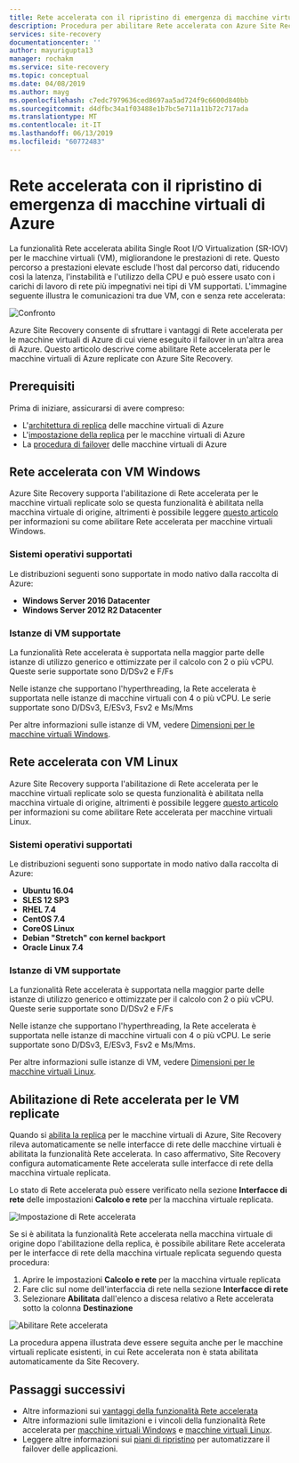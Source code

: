```yaml
---
title: Rete accelerata con il ripristino di emergenza di macchine virtuali di Azure | Microsoft Docs
description: Procedura per abilitare Rete accelerata con Azure Site Recovery per il ripristino di emergenza di macchine virtuali di Azure
services: site-recovery
documentationcenter: ''
author: mayurigupta13
manager: rochakm
ms.service: site-recovery
ms.topic: conceptual
ms.date: 04/08/2019
ms.author: mayg
ms.openlocfilehash: c7edc7979636ced8697aa5ad724f9c6600d840bb
ms.sourcegitcommit: d4dfbc34a1f03488e1b7bc5e711a11b72c717ada
ms.translationtype: MT
ms.contentlocale: it-IT
ms.lasthandoff: 06/13/2019
ms.locfileid: "60772483"
---
```

# <a name="accelerated-networking-with-azure-virtual-machine-disaster-recovery"></a>Rete accelerata con il ripristino di emergenza di macchine virtuali di Azure

La funzionalità Rete accelerata abilita Single Root I/O Virtualization (SR-IOV) per le macchine virtuali (VM), migliorandone le prestazioni di rete. Questo percorso a prestazioni elevate esclude l'host dal percorso dati, riducendo così la latenza, l'instabilità e l'utilizzo della CPU e può essere usato con i carichi di lavoro di rete più impegnativi nei tipi di VM supportati. L'immagine seguente illustra le comunicazioni tra due VM, con e senza rete accelerata:

![Confronto](./media/azure-vm-disaster-recovery-with-accelerated-networking/accelerated-networking-benefit.png)

Azure Site Recovery consente di sfruttare i vantaggi di Rete accelerata per le macchine virtuali di Azure di cui viene eseguito il failover in un'altra area di Azure. Questo articolo descrive come abilitare Rete accelerata per le macchine virtuali di Azure replicate con Azure Site Recovery.

## <a name="prerequisites"></a>Prerequisiti

Prima di iniziare, assicurarsi di avere compreso:
-   L'[architettura di replica](azure-to-azure-architecture.md) delle macchine virtuali di Azure
-   L'[impostazione della replica](azure-to-azure-tutorial-enable-replication.md) per le macchine virtuali di Azure
-   La [procedura di failover](azure-to-azure-tutorial-failover-failback.md) delle macchine virtuali di Azure

## <a name="accelerated-networking-with-windows-vms"></a>Rete accelerata con VM Windows

Azure Site Recovery supporta l'abilitazione di Rete accelerata per le macchine virtuali replicate solo se questa funzionalità è abilitata nella macchina virtuale di origine, altrimenti è possibile leggere [questo articolo](../virtual-network/create-vm-accelerated-networking-powershell.md#enable-accelerated-networking-on-existing-vms) per informazioni su come abilitare Rete accelerata per macchine virtuali Windows.

### <a name="supported-operating-systems"></a>Sistemi operativi supportati
Le distribuzioni seguenti sono supportate in modo nativo dalla raccolta di Azure:
* **Windows Server 2016 Datacenter**
* **Windows Server 2012 R2 Datacenter**

### <a name="supported-vm-instances"></a>Istanze di VM supportate
La funzionalità Rete accelerata è supportata nella maggior parte delle istanze di utilizzo generico e ottimizzate per il calcolo con 2 o più vCPU.  Queste serie supportate sono D/DSv2 e F/Fs

Nelle istanze che supportano l'hyperthreading, la Rete accelerata è supportata nelle istanze di macchine virtuali con 4 o più vCPU. Le serie supportate sono D/DSv3, E/ESv3, Fsv2 e Ms/Mms

Per altre informazioni sulle istanze di VM, vedere [Dimensioni per le macchine virtuali Windows](../virtual-machines/windows/sizes.md?toc=%2fazure%2fvirtual-network%2ftoc.json).

## <a name="accelerated-networking-with-linux-vms"></a>Rete accelerata con VM Linux

Azure Site Recovery supporta l'abilitazione di Rete accelerata per le macchine virtuali replicate solo se questa funzionalità è abilitata nella macchina virtuale di origine, altrimenti è possibile leggere [questo articolo](../virtual-network/create-vm-accelerated-networking-cli.md#enable-accelerated-networking-on-existing-vms) per informazioni su come abilitare Rete accelerata per macchine virtuali Linux.

### <a name="supported-operating-systems"></a>Sistemi operativi supportati
Le distribuzioni seguenti sono supportate in modo nativo dalla raccolta di Azure:
* **Ubuntu 16.04**
* **SLES 12 SP3**
* **RHEL 7.4**
* **CentOS 7.4**
* **CoreOS Linux**
* **Debian "Stretch" con kernel backport**
* **Oracle Linux 7.4**

### <a name="supported-vm-instances"></a>Istanze di VM supportate
La funzionalità Rete accelerata è supportata nella maggior parte delle istanze di utilizzo generico e ottimizzate per il calcolo con 2 o più vCPU.  Queste serie supportate sono D/DSv2 e F/Fs

Nelle istanze che supportano l'hyperthreading, la Rete accelerata è supportata nelle istanze di macchine virtuali con 4 o più vCPU. Le serie supportate sono D/DSv3, E/ESv3, Fsv2 e Ms/Mms.

Per altre informazioni sulle istanze di VM, vedere [Dimensioni per le macchine virtuali Linux](../virtual-machines/linux/sizes.md?toc=%2fazure%2fvirtual-network%2ftoc.json).

## <a name="enabling-accelerated-networking-for-replicated-vms"></a>Abilitazione di Rete accelerata per le VM replicate

Quando si [abilita la replica](azure-to-azure-tutorial-enable-replication.md) per le macchine virtuali di Azure, Site Recovery rileva automaticamente se nelle interfacce di rete delle macchine virtuali è abilitata la funzionalità Rete accelerata. In caso affermativo, Site Recovery configura automaticamente Rete accelerata sulle interfacce di rete della macchina virtuale replicata.

Lo stato di Rete accelerata può essere verificato nella sezione **Interfacce di rete** delle impostazioni **Calcolo e rete** per la macchina virtuale replicata.

![Impostazione di Rete accelerata](./media/azure-vm-disaster-recovery-with-accelerated-networking/compute-network-accelerated-networking.png)

Se si è abilitata la funzionalità Rete accelerata nella macchina virtuale di origine dopo l'abilitazione della replica, è possibile abilitare Rete accelerata per le interfacce di rete della macchina virtuale replicata seguendo questa procedura:
1. Aprire le impostazioni **Calcolo e rete** per la macchina virtuale replicata
2. Fare clic sul nome dell'interfaccia di rete nella sezione **Interfacce di rete**
3. Selezionare **Abilitata** dall'elenco a discesa relativo a Rete accelerata sotto la colonna **Destinazione**

![Abilitare Rete accelerata](./media/azure-vm-disaster-recovery-with-accelerated-networking/network-interface-accelerated-networking-enabled.png)

La procedura appena illustrata deve essere seguita anche per le macchine virtuali replicate esistenti, in cui Rete accelerata non è stata abilitata automaticamente da Site Recovery.

## <a name="next-steps"></a>Passaggi successivi
- Altre informazioni sui [vantaggi della funzionalità Rete accelerata](../virtual-network/create-vm-accelerated-networking-powershell.md#benefits)
- Altre informazioni sulle limitazioni e i vincoli della funzionalità Rete accelerata per [macchine virtuali Windows](../virtual-network/create-vm-accelerated-networking-powershell.md#limitations-and-constraints) e [macchine virtuali Linux](../virtual-network/create-vm-accelerated-networking-cli.md#limitations-and-constraints).
- Leggere altre informazioni sui [piani di ripristino](site-recovery-create-recovery-plans.md) per automatizzare il failover delle applicazioni.
